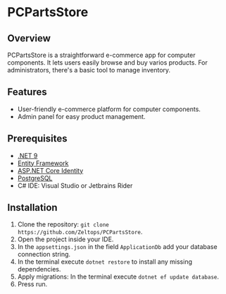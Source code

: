 # PCPartsStore

## Overview
PCPartsStore is a straightforward e-commerce app for computer components. It lets users easily browse and buy varios products. For administrators, there's a basic tool to manage inventory.

## Features
- User-friendly e-commerce platform for computer components.
- Admin panel for easy product management.

## Prerequisites
- [.NET 9](https://dotnet.microsoft.com/download/dotnet/9.0)
- [Entity Framework](https://docs.microsoft.com/en-us/ef/core/)
- [ASP.NET Core Identity](https://docs.microsoft.com/en-us/aspnet/core/security/authentication/identity)
- [PostgreSQL](https://www.postgresql.org/download/)
- C# IDE: Visual Studio or Jetbrains Rider

## Installation
1. Clone the repository: `git clone https://github.com/Zeltops/PCPartsStore`.
2. Open the project inside your IDE.
3. In the `appsettings.json` in the field `ApplicationDb` add your database connection string.
4. In the terminal execute `dotnet restore` to install any missing dependencies.
5. Apply migrations: In the terminal execute `dotnet ef update database`. 
6. Press run.
